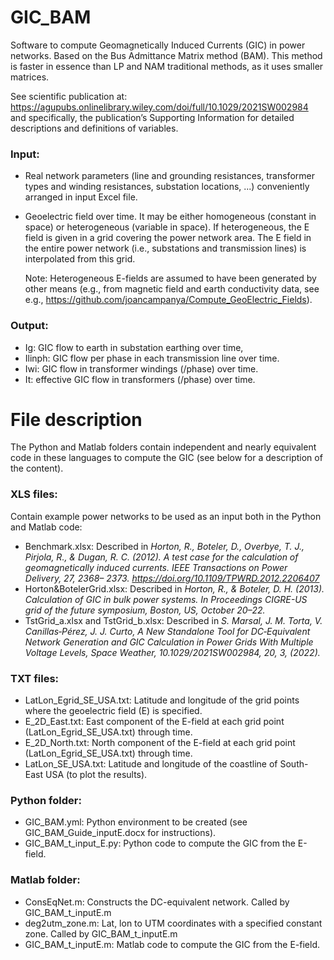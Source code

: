 # GIC_BAM
Software to compute Geomagnetically Induced Currents (GIC) in power networks. Based on the Bus Admittance Matrix method (BAM). This method is faster in essence than LP and NAM traditional methods, as it uses smaller matrices.

See scientific publication at:
https://agupubs.onlinelibrary.wiley.com/doi/full/10.1029/2021SW002984
and specifically, the publication’s Supporting Information for detailed descriptions and definitions of variables.

### Input:

 - Real network parameters (line and grounding resistances, transformer types and winding resistances, substation locations, ...) conveniently arranged in input Excel file.

 - Geoelectric field over time. It may be either homogeneous (constant in space) or heterogeneous (variable in space). If heterogeneous, the E field is given in a grid covering the power network area. The E field in the entire power network (i.e., substations and transmission lines) is interpolated from this grid.

      Note: Heterogeneous E-fields are assumed to have been generated by other means (e.g., from magnetic field and earth conductivity data, see e.g., https://github.com/joancampanya/Compute_GeoElectric_Fields).

### Output:
 - Ig: GIC flow to earth in substation earthing over time,
 - Ilinph: GIC flow per phase in each transmission line over time.
 - Iwi: GIC flow in transformer windings (/phase) over time.
 - It: effective GIC flow in transformers (/phase) over time.
 
# File description
The Python and Matlab folders contain independent and nearly equivalent code in these languages to compute the GIC (see below for a description of the content).

### XLS files:
Contain example power networks to be used as an input both in the Python and Matlab code:
- Benchmark.xlsx: Described in *Horton, R., Boteler, D., Overbye, T. J., Pirjola, R., & Dugan, R. C. (2012). A test case for the calculation of geomagnetically induced currents. IEEE Transactions on Power Delivery, 27, 2368– 2373. https://doi.org/10.1109/TPWRD.2012.2206407*
- Horton&BotelerGrid.xlsx: Described in *Horton, R., & Boteler, D. H. (2013). Calculation of GIC in bulk power systems. In Proceedings CIGRE-US grid of the future symposium, Boston, US, October 20–22.*
- TstGrid_a.xlsx and TstGrid_b.xlsx: Described in *S. Marsal, J. M. Torta, V. Canillas‐Pérez, J. J. Curto, A New Standalone Tool for DC‐Equivalent Network Generation and GIC Calculation in Power Grids With Multiple Voltage Levels, Space Weather, 10.1029/2021SW002984, 20, 3, (2022).*

### TXT files:
- LatLon_Egrid_SE_USA.txt: Latitude and longitude of the grid points where the geoelectric field (E) is specified.
- E_2D_East.txt: East component of the E-field at each grid point (LatLon_Egrid_SE_USA.txt) through time.
- E_2D_North.txt: North component of the E-field at each grid point (LatLon_Egrid_SE_USA.txt) through time.
- LatLon_SE_USA.txt: Latitude and longitude of the coastline of South-East USA (to plot the results).

### Python folder:
- GIC_BAM.yml: Python environment to be created (see GIC_BAM_Guide_inputE.docx for instructions).
- GIC_BAM_t_input_E.py: Python code to compute the GIC from the E-field.

### Matlab folder:
- ConsEqNet.m: Constructs the DC-equivalent network. Called by GIC_BAM_t_inputE.m
- deg2utm_zone.m: Lat, lon to UTM coordinates with a specified constant zone. Called by GIC_BAM_t_inputE.m
- GIC_BAM_t_inputE.m: Matlab code to compute the GIC from the E-field.
